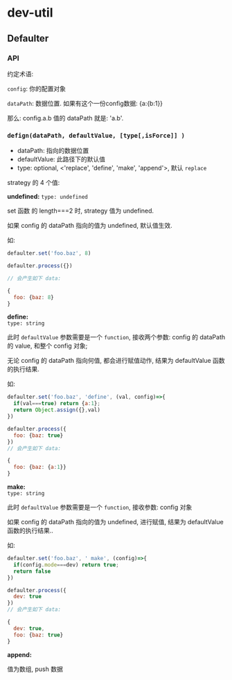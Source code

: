 # dev-util

## Defaulter

### API

约定术语:

`config`: 你的配置对象

`dataPath`: 
数据位置. 如果有这个一份config数据: {a:{b:1}}

那么: config.a.b 值的 dataPath 就是: 'a.b'.

### `defign(dataPath, defaultValue, [type[,isForce]] )` 

- dataPath: 指向的数据位置
- defaultValue: 此路径下的默认值
- type: optional, <'replace', 'define', 'make', 'append'>, 默认 `replace`


strategy 的 4 个值:

**undefined:** 
`type: undefined`

set 函数 的 length===2 时, strategy 值为 undefined. 

如果 config 的 dataPath 指向的值为 undefined, 默认值生效.

如: 
```js
defaulter.set('foo.baz', 8)

defaulter.process({})

// 会产生如下 data:

{
  foo: {baz: 8}
}

```

**define:**  
`type: string`

此时 `defaultValue` 参数需要是一个 `function`, 接收两个参数: config 的 dataPath 的 value, 和整个 config 对象;

无论 config 的 dataPath 指向何值, 都会进行赋值动作, 结果为 defaultValue 函数的执行结果.

如: 
```js
defaulter.set('foo.baz', 'define', (val, config)=>{
  if(val===true) return {a:1};
  return Object.assign({},val)
})

defaulter.process({
  foo: {baz: true}
})
// 会产生如下 data:

{
  foo: {baz: {a:1}}
}

```

**make:**  
`type: string`

此时 `defaultValue` 参数需要是一个 `function`, 接收参数: config 对象


如果 config 的 dataPath 指向的值为 undefined, 进行赋值, 结果为 defaultValue 函数的执行结果..

如: 
```js
defaulter.set('foo.baz', ' make', (config)=>{
  if(config.mode===dev) return true;
  return false
})

defaulter.process({
  dev: true
})
// 会产生如下 data:

{
  dev: true,
  foo: {baz: true}
}

```

**append:**  

值为数组, push 数据
